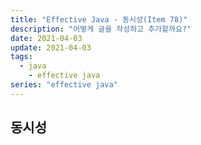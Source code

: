 ```yaml
---
title: "Effective Java - 동시성(Item 78)"
description: "어떻게 글을 작성하고 추가할까요?"
date: 2021-04-03
update: 2021-04-03
tags:
  - java
    - effective java
series: "effective java"
---
```


## 동시성
